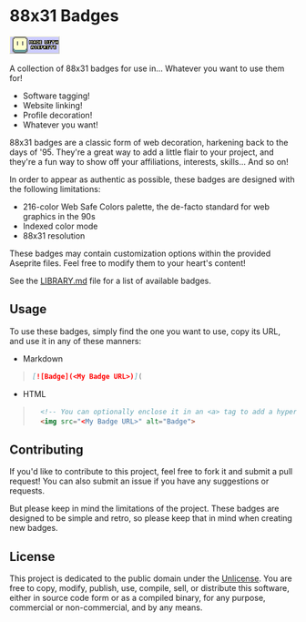 # 88x31 Badges

![Made with Aseprite!](./images/software/badge_aseprite_madewith.png)

A collection of 88x31 badges for use in... Whatever you want to use them for!

- Software tagging!
- Website linking!
- Profile decoration!
- Whatever you want!

88x31 badges are a classic form of web decoration, harkening back to the days of '95. They're a great way to add a little flair to your project, and they're a fun way to show off your affiliations, interests, skills... And so on!

In order to appear as authentic as possible, these badges are designed with the following limitations:

- 216-color Web Safe Colors palette, the de-facto standard for web graphics in the 90s
- Indexed color mode
- 88x31 resolution

These badges may contain customization options within the provided Aseprite files. Feel free to modify them to your heart's content!

See the [LIBRARY.md](./LIBRARY.md) file for a list of available badges.

## Usage

To use these badges, simply find the one you want to use, copy its URL, and use it in any of these manners:

- Markdown

> ```markdown
> [![Badge](<My Badge URL>)](
> ```

- HTML

> ```html
>   <!-- You can optionally enclose it in an <a> tag to add a hyperlink -->
>   <img src="<My Badge URL>" alt="Badge">
> ```

## Contributing

If you'd like to contribute to this project, feel free to fork it and submit a pull request! You can also submit an issue if you have any suggestions or requests.

But please keep in mind the limitations of the project. These badges are designed to be simple and retro, so please keep that in mind when creating new badges.

## License

This project is dedicated to the public domain under the [Unlicense](https://unlicense.org/). You are free to copy, modify, publish, use, compile, sell, or distribute this software, either in source code form or as a compiled binary, for any purpose, commercial or non-commercial, and by any means.
